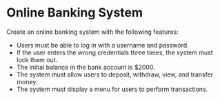 # Online Banking System

Create an online banking system with the following features:

- Users must be able to log in with a username and password.
- If the user enters the wrong credentials three times, the system must lock them out.
- The initial balance in the bank account is $2000.
- The system must allow users to deposit, withdraw, view, and transfer money.
- The system must display a menu for users to perform transactions.
